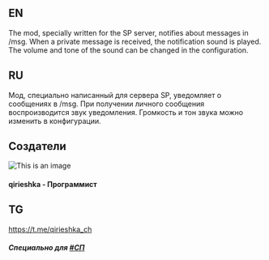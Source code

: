 ## EN

The mod, specially written for the SP server, notifies about messages in /msg. When a private message is received, the notification sound is played. The volume and tone of the sound can be changed in the configuration.

## RU

Мод, специально написанный для сервера SP, уведомляет о сообщениях в /msg. При получении личного сообщения воспроизводится звук уведомления. Громкость и тон звука можно изменить в конфигурации.


## Создатели

![This is an image](https://vzge.me/bust/qirieshka.png)
#### qirieshka - Программист


## TG

https://t.me/qirieshka_ch

##### Специально для [#СП](https://spworlds.ru/)
